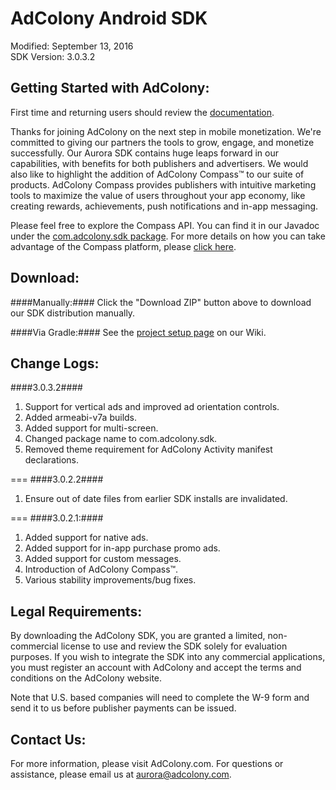 AdColony Android SDK
==================================
Modified: September 13, 2016<br>
SDK Version: 3.0.3.2

Getting Started with AdColony:
----------------------------------
First time and returning users should review the [documentation](https://github.com/AdColony/AdColony-Android-SDK-3/wiki).

Thanks for joining AdColony on the next step in mobile monetization. We're committed to giving our partners the tools to grow, engage, and monetize successfully. Our Aurora SDK contains huge leaps forward in our capabilities, with benefits for both publishers and advertisers. We would also like to highlight the addition of AdColony Compass™ to our suite of products. AdColony Compass provides publishers with intuitive marketing tools to maximize the value of users throughout your app economy, like creating rewards, achievements, push notifications and in-app messaging.

Please feel free to explore the Compass API. You can find it in our Javadoc under the [com.adcolony.sdk package](https://adcolony-www-common.s3.amazonaws.com/Javadoc/3.0.3.2/index.html). For more details on how you can take advantage of the Compass platform, please [click here](https://clients.adcolony.com/compass/info).

Download:
----------------------------------
####Manually:####
Click the "Download ZIP" button above to download our SDK distribution manually.

####Via Gradle:####
See the [project setup page](https://github.com/AdColony/AdColony-Android-SDK-3/wiki/Project-Setup) on our Wiki.

Change Logs:
----------------------------------
####3.0.3.2####
1. Support for vertical ads and improved ad orientation controls.<br>
2. Added armeabi-v7a builds.<br>
3. Added support for multi-screen.<br>
4. Changed package name to com.adcolony.sdk.<br>
5. Removed theme requirement for AdColony Activity manifest declarations.

===
####3.0.2.2####
1. Ensure out of date files from earlier SDK installs are invalidated.

===
####3.0.2.1:####
1. Added support for native ads.<br>
2. Added support for in-app purchase promo ads.<br>
3. Added support for custom messages.<br>
4. Introduction of AdColony Compass™.<br>
5. Various stability improvements/bug fixes.

Legal Requirements:
----------------------------------
By downloading the AdColony SDK, you are granted a limited, non-commercial license to use and review the SDK solely for evaluation purposes.  If you wish to integrate the SDK into any commercial applications, you must register an account with AdColony and accept the terms and conditions on the AdColony website.

Note that U.S. based companies will need to complete the W-9 form and send it to us before publisher payments can be issued.


Contact Us:
----------------------------------
For more information, please visit AdColony.com. For questions or assistance, please email us at aurora@adcolony.com.
